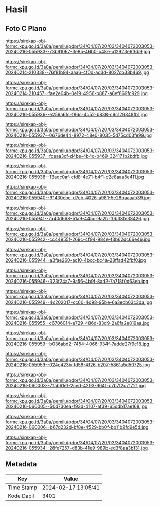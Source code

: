 # Hasil

## Foto C Plano

https://sirekap-obj-formc.kpu.go.id/3a0a/pemilu/pdpr/34/04/07/20/03/3404072003053-20240216-055933--73b91067-3e85-46b0-b48e-a12923e6f6b9.jpg

https://sirekap-obj-formc.kpu.go.id/3a0a/pemilu/pdpr/34/04/07/20/03/3404072003053-20240214-210338--76f81b94-aaa6-4f0d-ad3d-8027cb38b469.jpg

https://sirekap-obj-formc.kpu.go.id/3a0a/pemilu/pdpr/34/04/07/20/03/3404072003053-20240214-210457--fae2e04b-0e19-4956-b887-a8ef869fc929.jpg

https://sirekap-obj-formc.kpu.go.id/3a0a/pemilu/pdpr/34/04/07/20/03/3404072003053-20240216-055936--e259a6fc-f86c-4c52-b838-c9c129348fb1.jpg

https://sirekap-obj-formc.kpu.go.id/3a0a/pemilu/pdpr/34/04/07/20/03/3404072003053-20240216-055937--0676de44-8972-48e0-8035-5d75cd03fe99.jpg

https://sirekap-obj-formc.kpu.go.id/3a0a/pemilu/pdpr/34/04/07/20/03/3404072003053-20240216-055937--fceaa3cf-d4be-4b4c-b469-324171b2bdfb.jpg

https://sirekap-obj-formc.kpu.go.id/3a0a/pemilu/pdpr/34/04/07/20/03/3404072003053-20240216-055938--13adc0af-cfd8-4e71-b4f1-c2e8aaa5e411.jpg

https://sirekap-obj-formc.kpu.go.id/3a0a/pemilu/pdpr/34/04/07/20/03/3404072003053-20240216-055940--91430cbe-d7cb-4026-a981-5e28baaaab39.jpg

https://sirekap-obj-formc.kpu.go.id/3a0a/pemilu/pdpr/34/04/07/20/03/3404072003053-20240216-055941--7a40d668-51a9-445c-9a2b-f0b38fe38426.jpg

https://sirekap-obj-formc.kpu.go.id/3a0a/pemilu/pdpr/34/04/07/20/03/3404072003053-20240216-055942--cc44955f-269c-4f94-984e-f3b62dc66e46.jpg

https://sirekap-obj-formc.kpu.go.id/3a0a/pemilu/pdpr/34/04/07/20/03/3404072003053-20240216-055944--a3fae260-ac10-4bcc-bc4a-28ffad42fbf0.jpg

https://sirekap-obj-formc.kpu.go.id/3a0a/pemilu/pdpr/34/04/07/20/03/3404072003053-20240216-055946--323f24a7-9a56-4b9f-8ad2-7a718f0d63eb.jpg

https://sirekap-obj-formc.kpu.go.id/3a0a/pemilu/pdpr/34/04/07/20/03/3404072003053-20240216-055949--4c202017-cc60-4d98-95be-6a3ecb63c3da.jpg

https://sirekap-obj-formc.kpu.go.id/3a0a/pemilu/pdpr/34/04/07/20/03/3404072003053-20240216-055955--c6706014-e729-486d-83d9-2a6fa2e819aa.jpg

https://sirekap-obj-formc.kpu.go.id/3a0a/pemilu/pdpr/34/04/07/20/03/3404072003053-20240216-055959--b036abd2-7454-4066-934f-7adde27f9c18.jpg

https://sirekap-obj-formc.kpu.go.id/3a0a/pemilu/pdpr/34/04/07/20/03/3404072003053-20240216-055959--024c423b-fd58-4f26-b207-5861a5d50725.jpg

https://sirekap-obj-formc.kpu.go.id/3a0a/pemilu/pdpr/34/04/07/20/03/3404072003053-20240216-060003--71ab61e1-2ced-4293-9641-c7b7f2c71721.jpg

https://sirekap-obj-formc.kpu.go.id/3a0a/pemilu/pdpr/34/04/07/20/03/3404072003053-20240216-060005--50d730ea-f93d-4107-af39-65ddb17ae168.jpg

https://sirekap-obj-formc.kpu.go.id/3a0a/pemilu/pdpr/34/04/07/20/03/3404072003053-20240216-060006--b67d232d-bf8e-4529-bb0f-bb11b2fd9e5d.jpg

https://sirekap-obj-formc.kpu.go.id/3a0a/pemilu/pdpr/34/04/07/20/03/3404072003053-20240216-055934--28fe7257-d83b-41e9-989b-ed3f8aa3b131.jpg


## Metadata

| Key        | Value               |
| ---------- | ------------------- |
| Time Stamp | 2024-02-17 13:05:41 |
| Kode Dapil | 3401                |



